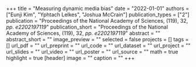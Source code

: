 +++
title = "Measuring dynamic media bias"
date = "2022-01-01"
authors = ["Eunji Kim", "Yphtach Lelkes", "Joshua McCrain"]
publication_types = ["2"]
publication = "Proceedings of the National Academy of Sciences, (119), 32, _pp. e2202197119_"
publication_short = "Proceedings of the National Academy of Sciences, (119), 32, _pp. e2202197119_"
abstract = ""
abstract_short = ""
image_preview = ""
selected = false
projects = []
tags = []
url_pdf = ""
url_preprint = ""
url_code = ""
url_dataset = ""
url_project = ""
url_slides = ""
url_video = ""
url_poster = ""
url_source = ""
math = true
highlight = true
[header]
image = ""
caption = ""
+++
